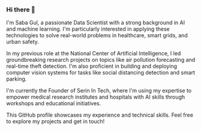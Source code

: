 
### Hi there 👋
I'm Saba Gul, a passionate Data Scientist with a strong background in AI and machine learning. I'm particularly interested in applying these technologies to solve real-world problems in healthcare, smart grids, and urban safety. 

In my previous role at the National Center of Artificial Intelligence, I led groundbreaking research projects on topics like air pollution forecasting and real-time theft detection. I'm also proficient in building and deploying computer vision systems for tasks like social distancing detection and smart parking.

I'm currently the Founder of Serin In Tech, where I'm using my expertise to empower medical research institutes and hospitals with AI skills through workshops and educational initiatives.

This GitHub profile showcases my experience and technical skills. Feel free to explore my projects and get in touch!
